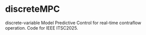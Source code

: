 # discreteMPC
discrete-variable Model Predictive Control for real-time contraflow operation. Code for IEEE ITSC2025.
